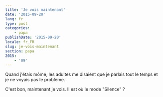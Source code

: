 ```yaml
---
title: 'Je vois maintenant'
date: '2015-09-20'
lang: fr
type: post
categories:
    - papa
publishDate: '2015-09-20'
locale: fr_FR
slug: je-vois-maintenant
section: papa
2015:
    - '09'
---
```


Quand j'étais môme, les adultes me disaient que je parlais tout le temps et je ne voyais pas le problème.

C'est bon, maintenant je vois. Il est où le mode "Silence" ?